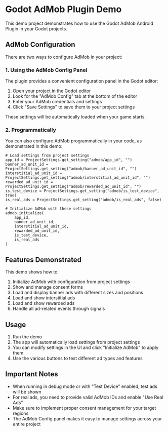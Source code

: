 # Godot AdMob Plugin Demo

This demo project demonstrates how to use the Godot AdMob Android Plugin in your Godot projects.

## AdMob Configuration

There are two ways to configure AdMob in your project:

### 1. Using the AdMob Config Panel

The plugin provides a convenient configuration panel in the Godot editor:

1. Open your project in the Godot editor
2. Look for the "AdMob Config" tab at the bottom of the editor
3. Enter your AdMob credentials and settings
4. Click "Save Settings" to save them to your project settings

These settings will be automatically loaded when your game starts.

### 2. Programmatically

You can also configure AdMob programmatically in your code, as demonstrated in this demo:

```gdscript
# Load settings from project settings
app_id = ProjectSettings.get_setting("admob/app_id", "")
banner_ad_unit_id = ProjectSettings.get_setting("admob/banner_ad_unit_id", "")
interstitial_ad_unit_id = ProjectSettings.get_setting("admob/interstitial_ad_unit_id", "")
rewarded_ad_unit_id = ProjectSettings.get_setting("admob/rewarded_ad_unit_id", "")
is_test_device = ProjectSettings.get_setting("admob/is_test_device", true)
is_real_ads = ProjectSettings.get_setting("admob/is_real_ads", false)

# Initialize AdMob with these settings
admob.initialize(
    app_id,
    banner_ad_unit_id,
    interstitial_ad_unit_id,
    rewarded_ad_unit_id,
    is_test_device,
    is_real_ads
)
```

## Features Demonstrated

This demo shows how to:

1. Initialize AdMob with configuration from project settings
2. Show and manage consent forms
3. Load and display banner ads with different sizes and positions
4. Load and show interstitial ads
5. Load and show rewarded ads
6. Handle all ad-related events through signals

## Usage

1. Run the demo
2. The app will automatically load settings from project settings
3. You can modify settings in the UI and click "Initialize AdMob" to apply them
4. Use the various buttons to test different ad types and features

## Important Notes

- When running in debug mode or with "Test Device" enabled, test ads will be shown
- For real ads, you need to provide valid AdMob IDs and enable "Use Real Ads"
- Make sure to implement proper consent management for your target regions
- The AdMob Config panel makes it easy to manage settings across your entire project